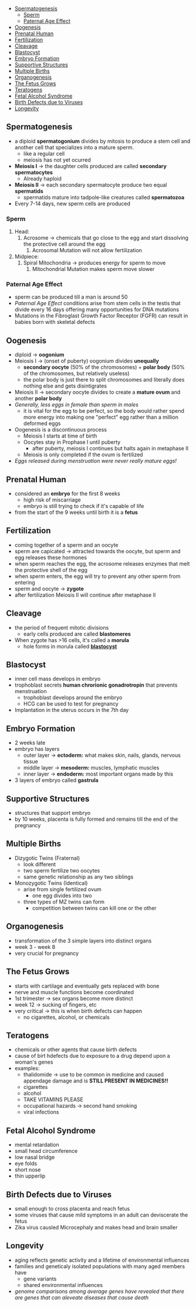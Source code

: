 
- [Spermatogenesis](#spermatogenesis)
  - [Sperm](#sperm)
  - [Paternal Age Effect](#paternal-age-effect)
- [Oogenesis](#oogenesis)
- [Prenatal Human](#prenatal-human)
- [Fertilization](#fertilization)
- [Cleavage](#cleavage)
- [Blastocyst](#blastocyst)
- [Embryo Formation](#embryo-formation)
- [Supportive Structures](#supportive-structures)
- [Multiple Births](#multiple-births)
- [Organogenesis](#organogenesis)
- [The Fetus Grows](#the-fetus-grows)
- [Teratogens](#teratogens)
- [Fetal Alcohol Syndrome](#fetal-alcohol-syndrome)
- [Birth Defects due to Viruses](#birth-defects-due-to-viruses)
- [Longevity](#longevity)


## Spermatogenesis
- a diploid **spermatogonium** divides by mitosis to produce a stem cell and another cell that specializes into a mature sperm.
  - like a regular cell
  - meiosis has not yet ocurred
- **Meiosis I** -> the daughter cells produced are called **secondary spermatocytes**
  - Already haploid
- **Meiosis II** -> each secondary spermatocyte produce two equal **spermatids**
  - spermatids mature into tadpole-like creatures called **spermatozoa**
- Every 7-14 days, new sperm cells are produced

### Sperm
1. Head:
   1. Acrosome -> chemicals that go close to the egg and start dissolving the protective cell around the egg
      1. Acrosomal Mutation will not allow fertilization
2. Midpiece:
   1. Spiral Mitochondria -> produces energy for sperm to move
      1. Mitochondrial Mutation makes sperm move slower

### Paternal Age Effect
- sperm can be produced till a man is around 50
- *Paternal Age Effect* conditions arise from stem cells in the testis that divide every 16 days offering many opportunities for DNA mutations
- Mutations in the Fibroglast Growth Factor Receptor (FGFR) can result in babies born with skeletal defects

## Oogenesis
- diploid -> **oogonium**
- Meiosis I -> (onset of puberty) oogonium divides **unequally**
  - **secondary oocyte** (50% of the chromosomes) + **polar body** (50% of the chromosomes, but relatively useless)
  - the polar body is just there to split chromosomes and literally does nothing else and gets disintigrates
- Meiosis II -> secondary oocyte divides to create a **mature ovum** and another **polar body**
- *Generally, less eggs in female than sperm in males*
  - it is vital for the egg to be perfect, so the body would rather spend more energy into making one "perfect" egg rather than a million deformed eggs
- Oogenesis is a discontinuous process
  - Meiosis I starts at time of birth
  - Oocytes stay in Prophase I until puberty
    - after puberty, meiosis I continues but halts again in metaphase II
  - Meiosis is only completed if the ovum is fertilized
- *Eggs released during menstruation were never really mature eggs!*

## Prenatal Human
- considered an **embryo** for the first 8 weeks
  - high risk of miscarriage
  - embryo is still trying to check if it's capable of life
- from the start of the 9 weeks until birth it is a **fetus**

## Fertilization
- coming together of a sperm and an oocyte
- sperm are capicated -> attracted towards the oocyte, but sperm and egg releases these hormones
- when sperm reaches the egg, the acrosome releases enzymes that melt the protective shell of the egg
- when sperm enters, the egg will try to prevent any other sperm from entering
- sperm and oocyte -> **zygote**
- after fertilization Meiosis II will continue after metaphase II

## Cleavage
- the period of frequent mitotic divisions
  - early cells produced are called **blastomeres**
- When zygote has >16 cells, it's called a **morula**
  - hole forms in morula called [**blastocyst**](#blastocyst)

## Blastocyst
- inner cell mass develops in embryo
- trophoblast secrets **human chrorionic gonadrotropin** that prevents menstruation
  - trophoblast develops around the embryo
  - HCG can be used to test for pregnancy
- Implantation in the uterus occurs in the 7th day

## Embryo Formation
- 2 weeks late
- embryo has layers
  - outer layer -> **ectoderm:** what makes skin, nails, glands, nervous tissue
  - middle layer -> **mesoderm:** muscles, lymphatic muscles
  - inner layer -> **endoderm:** most important organs made by this
- 3 layers of embryo called **gastrula**

## Supportive Structures
- structures that support embryo
- by 10 weeks, placenta is fully formed and remains till the end of the pregnancy

## Multiple Births
- Dizygotic Twins (Fraternal)
  - look different
  - two sperm fertilize two oocytes
  - same genetic relationship as any two siblings
- Monozygotic Twins (Identical)
  - arise from single fertilized ovum
    - one egg divides into two
  - three types of MZ twins can form
    - competition between twins can kill one or the other

## Organogenesis
- transformation of the 3 simple layers into distinct organs
- week 3 - week 8
- very crucial for pregnancy

## The Fetus Grows
- starts with cartilage and eventually gets replaced with bone
- nerve and muscle functions become coordinated
- 1st trimester -> sex organs become more distinct
- week 12 -> sucking of fingers, etc
- very critical -> this is when birth defects can happen
  - no cigarettes, alcohol, or chemicals

## Teratogens
- chemicals or other agents that cause birth defects
- cause of birt hdefects due to exposure to a drug depend upon a woman's genes
- examples:
  - thalidomide -> use to be common in medicine and caused appendage damage and is **STILL PRESENT IN MEDICINES!!**
  - cigarettes
  - alcohol
  - TAKE VITAMINS PLEASE
  - occupational hazards -> second hand smoking
  - viral infections

## Fetal Alcohol Syndrome
- mental retardation
- small head circumference
- low nasal bridge
- eye folds
- short nose 
- thin upperlip

## Birth Defects due to Viruses
- small enough to cross placenta and reach fetus
- some viruses that cause mild symptoms in an adult can deviscerate the fetus
- Zika virus causled Microcephaly and makes head and brain smaller

## Longevity
- aging reflects genetic activity and a lifetime of environmental influences
- families and geneticaly isolated populations with many aged members have
  - gene variants
  - shared environmental influences
- *genome comparisons among average genes have revealed that there are genes that can aleveate diseases that cause death*